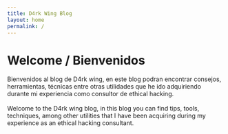 ```yaml
---
title: D4rk Wing Blog
layout: home
permalink: /
---
```


# Welcome / Bienvenidos


Bienvenidos al blog de D4rk wing, en este blog podran encontrar consejos, herramientas, técnicas entre otras utilidades que he ido adquiriendo durante mi experiencia como consultor de ethical hacking.
<br />
<br />Welcome to the D4rk wing blog, in this blog you can find tips, tools, techniques, among other utilities that I have been acquiring during my experience as an ethical hacking consultant.